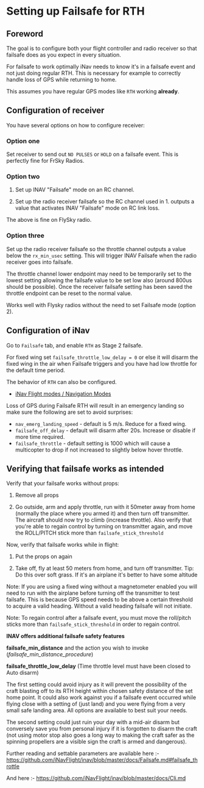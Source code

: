 # Setting up Failsafe for RTH

## Foreword

The goal is to configure both your flight controller and radio receiver so that failsafe does as you expect in every situation.

For failsafe to work optimally iNav needs to know it's in a failsafe event and not just doing regular RTH. This is necessary for example to correctly handle loss of GPS while returning to home.

This assumes you have regular GPS modes like `RTH` working **already**.

## Configuration of receiver

You have several options on how to configure receiver:

### Option one

Set receiver to send out `NO PULSES` or `HOLD` on a failsafe event. This is perfectly fine for FrSky Radios.

### Option two

1. Set up INAV "Failsafe" mode on an RC channel.

2. Set up the radio receiver failsafe so the RC channel used in 1. outputs a value that activates INAV "Failsafe" mode on RC link loss.

The above is fine on FlySky radio.

### Option three

Set up  the radio receiver failsafe so the throttle channel outputs a value below the `rx_min_usec` setting. This will trigger INAV Failsafe when the radio receiver goes into failsafe.

The throttle channel lower endpoint may need to be temporarily set to the lowest setting allowing the failsafe value to be set low also (around 800us should be possible). Once the receiver failsafe setting has been saved the throttle endpoint can be reset to the normal value.

Works well with Flysky radios without the need to set Failsafe mode (option 2).

## Configuration of iNav

Go to `Failsafe` tab, and enable `RTH` as Stage 2 failsafe.

For fixed wing set `failsafe_throttle_low_delay = 0` or else it will disarm the fixed wing in the air when Failsafe triggers and you have had low throttle for the default time period.

The behavior of `RTH` can also be configured.

 - [iNav Flight modes / Navigation Modes](/iNavFlight/inav/wiki/Navigation-modes#rth-altitude-control-modes)

Loss of GPS during Failsafe RTH will result in an emergency landing so make sure the following are set to avoid surprises:
- `nav_emerg_landing_speed` - default is 5 m/s. Reduce for a fixed wing.
- `failsafe_off_delay` - default will disarm after 20s. Increase or disable if more time required.
- `failsafe_throttle` - default setting is 1000 which will cause a multicopter to drop if not increased to slightly below hover throttle.

## Verifying that failsafe works as intended

Verify that your failsafe works without props:

1. Remove all props

1. Go outside, arm and apply throttle, run with it 50meter away from home (normally the place where you armed it) and then turn off transmitter. The aircraft should now try to climb (increase throttle). Also verify that you're able to regain control by turning on transmitter again, and move the ROLL/PITCH stick more than `failsafe_stick_threshold`

Now, verify that failsafe works while in flight:

1. Put the props on again

1. Take off, fly at least 50 meters from home, and turn off transmitter. Tip: Do this over soft grass. If it's an airplane it's better to have some altitude

Note: If you are using a fixed wing without a magnetometer enabled you will need to run with the airplane before turning off the transmitter to test failsafe. This is because GPS speed needs to be above a certain threshold to acquire a valid heading. Without a valid heading failsafe will not initiate.

Note: To regain control after a failsafe event, you must move the roll/pitch sticks more than `failsafe_stick_threshold` in order to regain control.

**INAV offers additional failsafe safety features**

**failsafe_min_distance** and the action you wish to invoke (_failsafe_min_distance_procedure_)

****failsafe_throttle_low_delay**** (Time throttle level must have been closed  to Auto disarm)

The first setting could avoid injury as it will prevent the possibility of the craft blasting off to its RTH height within chosen safety distance of the set home point. It could also work against you if a failsafe event occurred while flying close with a setting of (just land) and you were flying from a very small safe landing area.
All options are available to best suit your needs.

The second setting could just ruin your day with a mid-air disarm but conversely save you from personal injury if it is forgotten to disarm the craft (not using motor stop also goes a long way to making the craft safer as the spinning propellers are a visible sign the craft is armed and dangerous).

Further reading and settable parameters are available here :-
https://github.com/iNavFlight/inav/blob/master/docs/Failsafe.md#failsafe_throttle

And here :-
https://github.com/iNavFlight/inav/blob/master/docs/Cli.md

